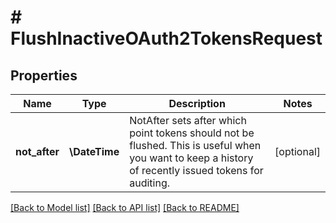 # # FlushInactiveOAuth2TokensRequest

## Properties

Name | Type | Description | Notes
------------ | ------------- | ------------- | -------------
**not_after** | **\DateTime** | NotAfter sets after which point tokens should not be flushed. This is useful when you want to keep a history of recently issued tokens for auditing. | [optional]

[[Back to Model list]](../../README.md#models) [[Back to API list]](../../README.md#endpoints) [[Back to README]](../../README.md)
